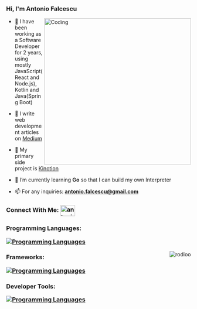 <h3 align="left">Hi, I'm Antonio Falcescu</h3>

<img align="right" alt="Coding" width="400" src="https://cdn.dribbble.com/users/330915/screenshots/3587000/10_coding_dribbble.gif">

- 💼 I have been working as a Software Developer for 2 years, using mostly JavaScript(React and Node.js), Kotlin and Java(Spring Boot)

- 📝 I write web development articles on [Medium](https://medium.com/@antonio.falcescu)

- 🔭 My primary side project is [Kinotion](https://github.com/Rodioo/kinotion)

- 🌱 I’m currently learning **Go** so that I can build my own Interpreter

- 📫 For any inquiries: **antonio.falcescu@gmail.com**

<h3 align="left">
  Connect With Me:
  <a href="https://linkedin.com/in/antonio-falcescu" target="blank">
    <img align="center" 
      src="https://raw.githubusercontent.com/rahuldkjain/github-profile-readme-generator/master/src/images/icons/Social/linked-in-alt.svg" 
      alt="antonio-falcescu"
      height="30" width="40"       
    />
  </a>
</h3>

<h3 align="left">
  Programming Languages:

  [![Programming Languages](https://skillicons.dev/icons?i=kotlin,java,js,ts,swift,mysql,mongodb)]()

</h3>

<img align="right" src="https://github-readme-stats.vercel.app/api/top-langs?username=rodioo&show_icons=true&locale=en&layout=compact" alt="rodioo" />

<h3 align="left">
  Frameworks:

  [![Programming Languages](https://skillicons.dev/icons?i=react,nodejs,spring,tailwind,jest,threejs)]()

</h3>

<h3 align="left">
  Developer Tools:

  [![Programming Languages](https://skillicons.dev/icons?i=git,docker)]()

</h3>




